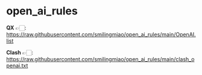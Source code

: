 # open_ai_rules

**QX**
👉🏻️: https://raw.githubusercontent.com/smilingmiao/open_ai_rules/main/OpenAI.list

**Clash** 
👉🏻️: https://raw.githubusercontent.com/smilingmiao/open_ai_rules/main/clash_openai.txt
